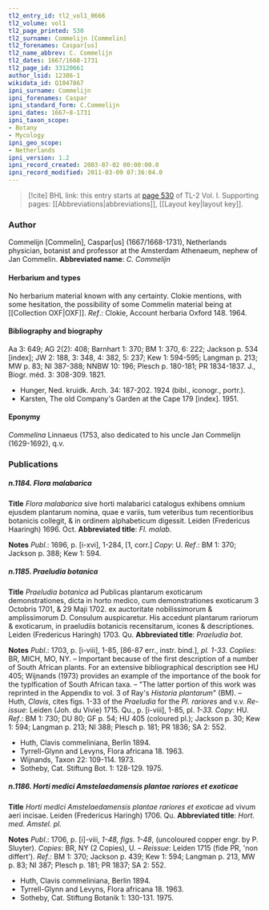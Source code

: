 ```yaml
---
tl2_entry_id: tl2_vol1_0666
tl2_volume: vol1
tl2_page_printed: 530
tl2_surname: Commelijn [Commelin]
tl2_forenames: Caspar[us]
tl2_name_abbrev: C. Commelijn
tl2_dates: 1667/1668-1731
tl2_page_id: 33120661
author_lsid: 12386-1
wikidata_id: Q1047867
ipni_surname: Commelijn
ipni_forenames: Caspar
ipni_standard_form: C.Commelijn
ipni_dates: 1667~8-1731
ipni_taxon_scope: 
- Botany
- Mycology
ipni_geo_scope: 
- Netherlands
ipni_version: 1.2
ipni_record_created: 2003-07-02 00:00:00.0
ipni_record_modified: 2011-03-09 07:36:04.0
---
```



> [!cite] BHL link: this entry starts at [page 530](https://www.biodiversitylibrary.org/page/33120661) of TL-2 Vol. I.
> Supporting pages: [[Abbreviations|abbreviations]], [[Layout key|layout key]].

### Author

Commelijn \[Commelin\], Caspar\[us\] (1667/1668-1731), Netherlands physician, botanist and professor at the Amsterdam Athenaeum, nephew of Jan Commelin. 
**Abbreviated name**: *C. Commelijn*

#### Herbarium and types

No herbarium material known with any certainty. Clokie mentions, with some hesitation, the possibility of some Commelin material being at [[Collection OXF|OXF]].
*Ref*.: Clokie, Account herbaria Oxford 148. 1964.

#### Bibliography and biography

Aa 3: 649; AG 2(2): 408; Barnhart 1: 370; BM 1: 370, 6: 222; Jackson p. 534 \[index\]; JW 2: 188, 3: 348, 4: 382, 5: 237; Kew 1: 594-595; Langman p. 213; MW p. 83; NI 387-388; NNBW 10: 196; Plesch p. 180-181; PR 1834-1837. J., Biogr. méd. 3: 308-309. 1821.
- Hunger, Ned. kruidk. Arch. 34: 187-202. 1924 (bibl., iconogr., portr.).
- Karsten, The old Company's Garden at the Cape 179 \[index\]. 1951.

#### Eponymy

*Commelina* Linnaeus (1753, also dedicated to his uncle Jan Commelijn (1629-1692), q.v.

### Publications

##### n.1184. Flora malabarica

**Title**
*Flora malabarica* sive horti malabarici catalogus exhibens omnium ejusdem plantarum nomina, quae e variis, tum veteribus tum recentioribus botanicis collegit, & in ordinem alphabeticum digessit. Leiden (Fredericus Haaringh) 1696. Oct.
**Abbreviated title**: *Fl. malab.*

**Notes**
*Publ*.: 1696, p. \[i-xvi\], 1-284, \[1, corr.\] *Copy*: U.
*Ref*.: BM 1: 370; Jackson p. 388; Kew 1: 594.

##### n.1185. Praeludia botanica

**Title**
*Praeludia botanica* ad Publicas plantarum exoticarum demonstrationes, dicta in horto medico, cum demonstrationes exoticarum 3 Octobris 1701, & 29 Maji 1702. ex auctoritate nobilissimorum & amplissimorum D. Consulum auspicaretur. His accedunt plantarum rariorum & exoticarum, in praeludiis botanicis recensitarum, icones & descriptiones. Leiden (Fredericus Haringh) 1703. Qu.
**Abbreviated title**: *Praeludia bot.*

**Notes**
*Publ*.: 1703, p. \[i-viii\], 1-85, \[86-87 err., instr. bind.\], *pl. 1-33. Coplies*: BR, MICH, MO, NY. – Important because of the first description of a number of South African plants. For an extensive bibliographical description see HU 405; Wijnands (1973) provides an example of the importance of the book for the typlfication of South African taxa. – "The latter portion of this work was reprinted in the Appendix to vol. 3 of Ray's *Historia plantarum*" (BM). – Huth, *Clavis*, cites figs. 1-33 of the *Praeludia* for the *Pl. rariores* and v.v.
*Re-issue*: Leiden (Joh. du Vivie) 1715. Qu., p. \[i-viii\], 1-85, pl. *1-33. Copy*: HU.
*Ref*.: BM 1: 730; DU 80; GF p. 54; HU 405 (coloured pl.); Jackson p. 30; Kew 1: 594; Langman p. 213; NI 388; Plesch p. 181; PR 1836; SA 2: 552.
- Huth, Clavis commeliniana, Berlin 1894.
- Tyrrell-Glynn and Levyns, Flora africana 18. 1963.
- Wijnands, Taxon 22: 109-114. 1973.
- Sotheby, Cat. Stiftung Bot. 1: 128-129. 1975.

##### n.1186. Horti medici Amstelaedamensis plantae rariores et exoticae

**Title**
*Horti medici Amstelaedamensis plantae rariores et exoticae* ad vivum aeri incisae. Leiden (Fredericus Haringh) 1706. Qu.
**Abbreviated title**: *Hort. med. Amstel. pl.*

**Notes**
*Publ*.: 1706, p. \[i\]-viii, *1-48, figs. 1-48*, (uncoloured copper engr. by P. Sluyter). *Copies*: BR, NY (2 Copies), U. – *Reissue*: Leiden 1715 (fide PR, 'non differt').
*Ref*.: BM 1: 370; Jackson p. 439; Kew 1: 594; Langman p. 213, MW p. 83; NI 387; Plesch p. 181; PR 1837; SA 2: 552.
- Huth, Clavis commeliniana, Berlin 1894.
- Tyrrell-Glynn and Levyns, Flora africana 18. 1963.
- Sotheby, Cat. Stiftung Botanik 1: 130-131. 1975.

